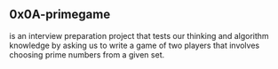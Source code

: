 ## 0x0A-primegame
is an interview preparation project that tests our thinking and algorithm knowledge by asking us to write a game of two players that involves choosing prime numbers from a given set.
